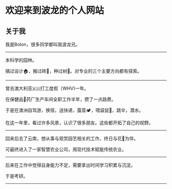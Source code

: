 # 欢迎来到波龙的个人网站



## 关于我

我是Bolon，很多同学都叫我波龙兄。

---

本科学的园林。

搞过设计🏠，搬过砖🧱，种过树🌲。对专业的三个主要方向都有探索。

---

曾去澳大利亚🇦🇺打工度假（WHV)一年。

在保健品💊药厂生产车间全职工作半年，攒了一点路费。

于是在澳洲自驾游，换宿，送快递，露营🏕，喂袋鼠🦘，跳伞，潜水。

在这一年里，看过许多风景，认识了很多朋友。这些都开拓了自己的视野。

---

回来后去了云南，想从事与观赏园艺相关的工作，终日与花🌹为伴。

可最终进入了一家智慧农业公司，用现代技术赋能传统农业。

---

后来在工作中觉得自身能力不足，需要拿出时间学习积累与沉淀。

于是考研。

---





